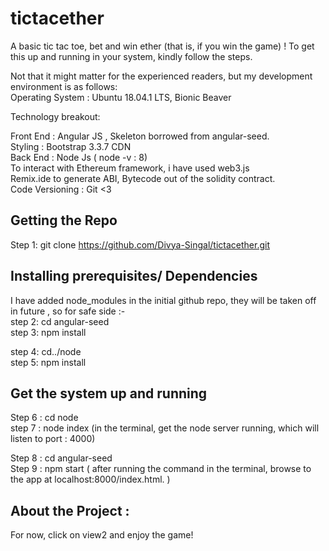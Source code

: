 # tictacether
A basic tic tac toe, bet and win ether (that is, if you win the game) ! 
To get this up and running in your system, kindly follow the steps.

Not that it might matter for the experienced readers, but my development environment is as follows:<br>
Operating System : Ubuntu 18.04.1 LTS, Bionic Beaver

Technology breakout:

Front End : Angular JS , Skeleton borrowed from angular-seed. <br>
Styling  : Bootstrap 3.3.7 CDN  <br>
Back End : Node Js ( node -v : 8)  <br>
To interact with Ethereum framework, i have used web3.js  <br>
Remix.ide to generate ABI, Bytecode out of the solidity contract.  <br>
Code Versioning : Git <3  <br>


## Getting the Repo
Step 1: git clone https://github.com/Divya-Singal/tictacether.git

## Installing prerequisites/ Dependencies
I have added node_modules in the initial github repo, they will be taken off in future , so for safe side :- <br>
step 2: cd angular-seed <br>
step 3: npm install <br>

step 4: cd../node <br>
step 5: npm install <br>

## Get the system up and running

Step 6 : cd node <br>
step 7 : node index  (in the terminal, get the node server running, which will listen to port : 4000)<br>

Step 8 : cd angular-seed<br>
Step 9 : npm start ( after running the command in the terminal, browse to the app at localhost:8000/index.html. )<br>


## About the Project :
 For now, click on view2 and enjoy the game!



